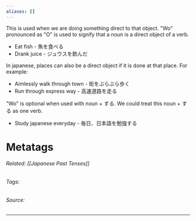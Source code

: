 ```yaml
---
aliases: []
---
```

This is used when we are doing something direct to that object. 
"Wo" pronounced as "O" is used to signify that a noun is a direct object of a verb. 
- Eat fish - 魚を食べる
- Drank juice - ジュウスを飲んだ

In japanese, places can also be a direct object if it is done at that place. For example:
- Aimlessly walk through town - 街をぶらぶら歩く
- Run through express way - 高速道路を走る

"Wo" is optional when used with noun + する. We could treat this noun + する as one verb.
- Study japanese everyday - 毎日、日本語を勉強する


















# Metatags
###### Related: [[Japanese Past Tenses]]
###### Tags: 
###### Source: 

---